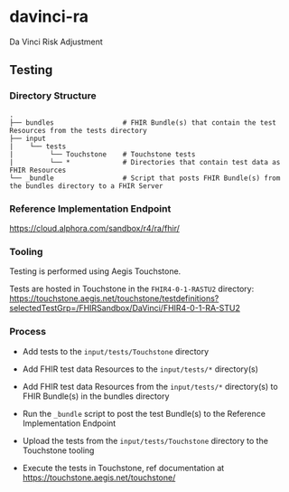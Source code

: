 # davinci-ra

Da Vinci Risk Adjustment

## Testing

### Directory Structure

    .
    ├── bundles                 # FHIR Bundle(s) that contain the test Resources from the tests directory
    ├── input                   
    |    └── tests
    |         └── Touchstone    # Touchstone tests  
    |         └── *             # Directories that contain test data as FHIR Resources
    └── _bundle                 # Script that posts FHIR Bundle(s) from the bundles directory to a FHIR Server

### Reference Implementation Endpoint

<https://cloud.alphora.com/sandbox/r4/ra/fhir/>

### Tooling

Testing is performed using Aegis Touchstone.

Tests are hosted in Touchstone in the `FHIR4-0-1-RASTU2` directory: <https://touchstone.aegis.net/touchstone/testdefinitions?selectedTestGrp=/FHIRSandbox/DaVinci/FHIR4-0-1-RA-STU2>

### Process

* Add tests to the `input/tests/Touchstone` directory

* Add FHIR test data Resources to the `input/tests/*` directory(s)

* Add FHIR test data Resources from the `input/tests/*` directory(s) to FHIR Bundle(s) in the bundles directory

* Run the `_bundle` script to post the test Bundle(s) to the Reference Implementation Endpoint

* Upload the tests from the `input/tests/Touchstone` directory to the Touchstone tooling

* Execute the tests in Touchstone, ref documentation at <https://touchstone.aegis.net/touchstone/>
